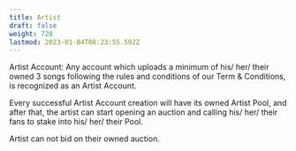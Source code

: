 ```yaml
---
title: Artist
draft: false
weight: 720
lastmod: 2023-01-04T08:23:55.592Z
---
```

Artist Account: Any account which uploads a minimum of his/ her/ their owned 3 songs following the rules and conditions of our Term & Conditions, is recognized as an Artist Account. 

Every successful Artist Account creation will have its owned Artist Pool, and after that, the artist can start opening an auction and calling his/ her/ their fans to stake into his/ her/ their Pool.

Artist can not bid on their owned auction.